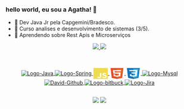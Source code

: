 ### hello world, eu sou a Agatha! 👋

- 🔭 Dev Java Jr pela Capgemini/Bradesco.
- 🔭 Curso analises e desenvolvimento de sistemas (3/5).
- 🌱 Aprendendo sobre Rest Apis e Microserviços

<div align="center">
  <a href="https://github.com/agathalouise">
  <img height="180em" src="https://github-readme-stats.vercel.app/api?username=agathalouise&show_icons=true&theme=cobalt&include_all_commits=true&count_private=true"/>
  <img height="180em" src="https://github-readme-stats.vercel.app/api/top-langs/?username=agathalouise&layout=compact&langs_count=7&theme=cobalt"/>
</div>
  
  ##
  
 <div align="center"><br>
    <img align="center" alt="Logo-Java" height="30" width="40" src="https://cdn.jsdelivr.net/gh/devicons/devicon/icons/java/java-original-wordmark.svg" />
    <img align="center" alt="Logo-Spring" height="30" width="40" src="https://cdn.jsdelivr.net/gh/devicons/devicon/icons/spring/spring-original-wordmark.svg" />
    <img align="center" alt="logo-Js" height="30" width="40" src="https://raw.githubusercontent.com/devicons/devicon/master/icons/javascript/javascript-plain.svg">
    <img align="center" alt="David-HTML" height="30" width="40" src="https://raw.githubusercontent.com/devicons/devicon/master/icons/html5/html5-original.svg">
    <img align="center" alt="David-CSS" height="30" width="40" src="https://raw.githubusercontent.com/devicons/devicon/master/icons/css3/css3-original.svg">
    <img align="center" alt="Logo-Mysql" height="30" width="40" src="https://cdn.jsdelivr.net/gh/devicons/devicon/icons/mysql/mysql-original-wordmark.svg" />
    <img align="center" alt="David-Github" height="30" width="40" src="https://cdn.jsdelivr.net/gh/devicons/devicon/icons/github/github-original.svg" />
    <img align="center" alt="Logo-bitbuck" height="30" width="40" src="https://cdn.jsdelivr.net/gh/devicons/devicon/icons/bitbucket/bitbucket-original-wordmark.svg" />
    <img align="center" alt="Logo-Jira" height="30" width="40"  src="https://cdn.jsdelivr.net/gh/devicons/devicon/icons/jira/jira-original-wordmark.svg" />
  </div>

  ##
  
<div align="center"> 
  <a href = "mailto:trabalhos.agatha@gmail.com"><img src="https://img.shields.io/badge/-Gmail-%23333?style=for-the-badge&logo=gmail&logoColor=white" target="_blank"></a>
  <a href="https://www.linkedin.com/in/agatha-louise/" target="_blank"><img src="https://img.shields.io/badge/-LinkedIn-%230077B5?style=for-the-badge&logo=linkedin&logoColor=white" target="_blank"></a> 
</div>
